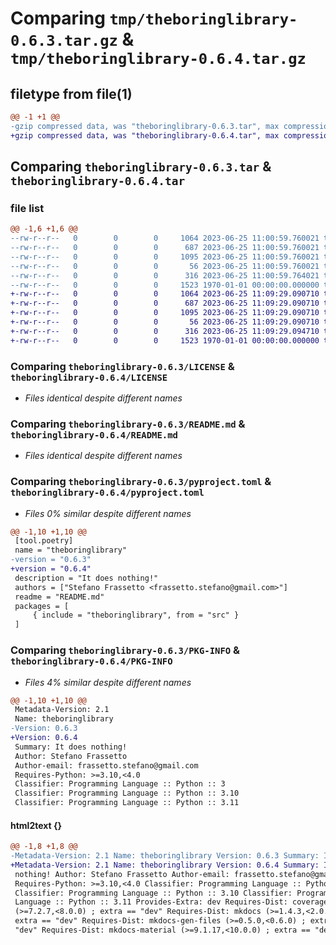 # Comparing `tmp/theboringlibrary-0.6.3.tar.gz` & `tmp/theboringlibrary-0.6.4.tar.gz`

## filetype from file(1)

```diff
@@ -1 +1 @@
-gzip compressed data, was "theboringlibrary-0.6.3.tar", max compression
+gzip compressed data, was "theboringlibrary-0.6.4.tar", max compression
```

## Comparing `theboringlibrary-0.6.3.tar` & `theboringlibrary-0.6.4.tar`

### file list

```diff
@@ -1,6 +1,6 @@
--rw-r--r--   0        0        0     1064 2023-06-25 11:00:59.760021 theboringlibrary-0.6.3/LICENSE
--rw-r--r--   0        0        0      687 2023-06-25 11:00:59.760021 theboringlibrary-0.6.3/README.md
--rw-r--r--   0        0        0     1095 2023-06-25 11:00:59.760021 theboringlibrary-0.6.3/pyproject.toml
--rw-r--r--   0        0        0       56 2023-06-25 11:00:59.760021 theboringlibrary-0.6.3/src/theboringlibrary/__init__.py
--rw-r--r--   0        0        0      316 2023-06-25 11:00:59.764021 theboringlibrary-0.6.3/src/theboringlibrary/core.py
--rw-r--r--   0        0        0     1523 1970-01-01 00:00:00.000000 theboringlibrary-0.6.3/PKG-INFO
+-rw-r--r--   0        0        0     1064 2023-06-25 11:09:29.090710 theboringlibrary-0.6.4/LICENSE
+-rw-r--r--   0        0        0      687 2023-06-25 11:09:29.090710 theboringlibrary-0.6.4/README.md
+-rw-r--r--   0        0        0     1095 2023-06-25 11:09:29.090710 theboringlibrary-0.6.4/pyproject.toml
+-rw-r--r--   0        0        0       56 2023-06-25 11:09:29.090710 theboringlibrary-0.6.4/src/theboringlibrary/__init__.py
+-rw-r--r--   0        0        0      316 2023-06-25 11:09:29.094710 theboringlibrary-0.6.4/src/theboringlibrary/core.py
+-rw-r--r--   0        0        0     1523 1970-01-01 00:00:00.000000 theboringlibrary-0.6.4/PKG-INFO
```

### Comparing `theboringlibrary-0.6.3/LICENSE` & `theboringlibrary-0.6.4/LICENSE`

 * *Files identical despite different names*

### Comparing `theboringlibrary-0.6.3/README.md` & `theboringlibrary-0.6.4/README.md`

 * *Files identical despite different names*

### Comparing `theboringlibrary-0.6.3/pyproject.toml` & `theboringlibrary-0.6.4/pyproject.toml`

 * *Files 0% similar despite different names*

```diff
@@ -1,10 +1,10 @@
 [tool.poetry]
 name = "theboringlibrary"
-version = "0.6.3"
+version = "0.6.4"
 description = "It does nothing!"
 authors = ["Stefano Frassetto <frassetto.stefano@gmail.com>"]
 readme = "README.md"
 packages = [
     { include = "theboringlibrary", from = "src" }
 ]
```

### Comparing `theboringlibrary-0.6.3/PKG-INFO` & `theboringlibrary-0.6.4/PKG-INFO`

 * *Files 4% similar despite different names*

```diff
@@ -1,10 +1,10 @@
 Metadata-Version: 2.1
 Name: theboringlibrary
-Version: 0.6.3
+Version: 0.6.4
 Summary: It does nothing!
 Author: Stefano Frassetto
 Author-email: frassetto.stefano@gmail.com
 Requires-Python: >=3.10,<4.0
 Classifier: Programming Language :: Python :: 3
 Classifier: Programming Language :: Python :: 3.10
 Classifier: Programming Language :: Python :: 3.11
```

#### html2text {}

```diff
@@ -1,8 +1,8 @@
-Metadata-Version: 2.1 Name: theboringlibrary Version: 0.6.3 Summary: It does
+Metadata-Version: 2.1 Name: theboringlibrary Version: 0.6.4 Summary: It does
 nothing! Author: Stefano Frassetto Author-email: frassetto.stefano@gmail.com
 Requires-Python: >=3.10,<4.0 Classifier: Programming Language :: Python :: 3
 Classifier: Programming Language :: Python :: 3.10 Classifier: Programming
 Language :: Python :: 3.11 Provides-Extra: dev Requires-Dist: coverage[toml]
 (>=7.2.7,<8.0.0) ; extra == "dev" Requires-Dist: mkdocs (>=1.4.3,<2.0.0) ;
 extra == "dev" Requires-Dist: mkdocs-gen-files (>=0.5.0,<0.6.0) ; extra ==
 "dev" Requires-Dist: mkdocs-material (>=9.1.17,<10.0.0) ; extra == "dev"
```

